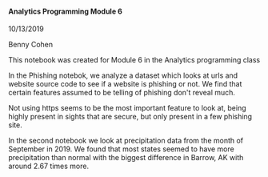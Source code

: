 #### Analytics Programming Module 6

10/13/2019

Benny Cohen

This notebook was created for Module 6 in the Analytics programming class

In the Phishing notebok, we analyze a dataset which looks at urls and website source code to see if a website is phishing or not.
We find that certain features assumed to be telling of phishing don't reveal much.
 
Not using https seems to be the most important feature to look at, being highly present
in sights that are secure, but only present in a few phishing site. 


In the second notebook we look at precipitation data from the month of September in 2019.
We found that most states seemed to have more precipitation than normal
with the biggest difference in Barrow, AK with around 2.67 times more.